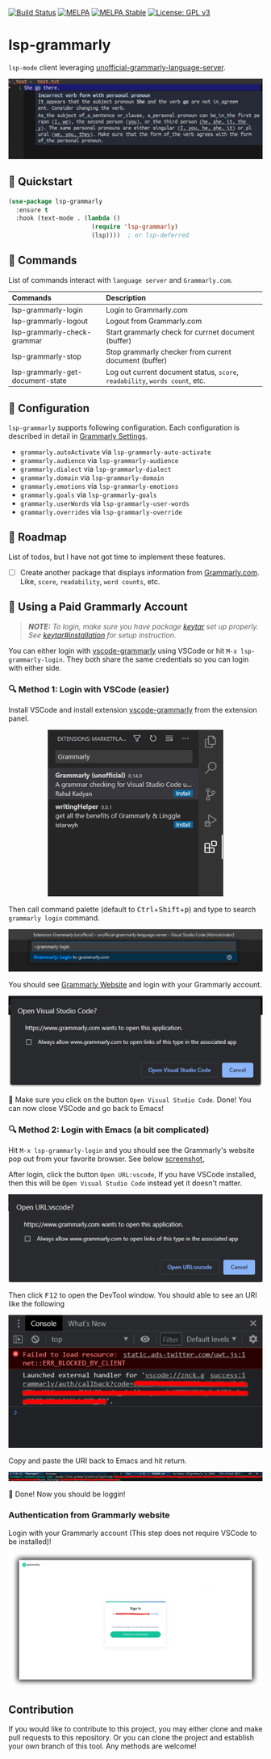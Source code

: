 [![Build Status](https://travis-ci.com/emacs-grammarly/lsp-grammarly.svg?branch=master)](https://travis-ci.com/emacs-grammarly/lsp-grammarly)
[![MELPA](https://melpa.org/packages/lsp-grammarly-badge.svg)](https://melpa.org/#/lsp-grammarly)
[![MELPA Stable](https://stable.melpa.org/packages/lsp-grammarly-badge.svg)](https://stable.melpa.org/#/lsp-grammarly)
[![License: GPL v3](https://img.shields.io/badge/License-GPL%20v3-blue.svg)](https://www.gnu.org/licenses/gpl-3.0)

# lsp-grammarly

`lsp-mode` client leveraging [unofficial-grammarly-language-server](https://github.com/znck/grammarly).

<p align="center"><img src="./etc/screenshot.png"/></p>

## :floppy_disk: Quickstart

```el
(use-package lsp-grammarly
  :ensure t
  :hook (text-mode . (lambda ()
                       (require 'lsp-grammarly)
                       (lsp))))  ; or lsp-deferred
```

## :card_index: Commands

List of commands interact with `language server` and `Grammarly.com`.

| Commands                         | Description                                                            |
|:---------------------------------|:-----------------------------------------------------------------------|
| lsp-grammarly-login              | Login to Grammarly.com                                                 |
| lsp-grammarly-logout             | Logout from Grammarly.com                                              |
| lsp-grammarly-check-grammar      | Start grammarly check for currnet document (buffer)                    |
| lsp-grammarly-stop               | Stop grammarly checker from current document (buffer)                  |
| lsp-grammarly-get-document-state | Log out current document status, `score`, `readability`, `words count`, etc. |

## :wrench: Configuration

`lsp-grammarly` supports following configuration. Each configuration is described in
detail in [Grammarly Settings](https://github.com/znck/grammarly#extension-settings).

* `grammarly.autoActivate` via `lsp-grammarly-auto-activate`
* `grammarly.audience` via `lsp-grammarly-audience`
* `grammarly.dialect` via `lsp-grammarly-dialect`
* `grammarly.domain` via `lsp-grammarly-domain`
* `grammarly.emotions` via `lsp-grammarly-emotions`
* `grammarly.goals` via `lsp-grammarly-goals`
* `grammarly.userWords` via `lsp-grammarly-user-words`
* `grammarly.overrides` via `lsp-grammarly-override`

## :pencil: Roadmap

List of todos, but I have not got time to implement these features.

- [ ] Create another package that displays information from [Grammarly.com]().
Like, `score`, `readability`, `word counts`, etc.

## :money_with_wings: Using a Paid Grammarly Account

> ***NOTE:** To login, make sure you have package [keytar](https://github.com/emacs-grammarly/keytar)
set up properly. See [keytar#installation](https://github.com/emacs-grammarly/keytar#installation)
for setup instruction.*

You can either login with [vscode-grammarly](https://marketplace.visualstudio.com/items?itemName=znck.grammarly)
using VSCode or hit `M-x lsp-grammarly-login`. They both share the same credentials
so you can login with either side.

### :mag: Method 1: Login with VSCode (easier)

Install VSCode and install extension [vscode-grammarly](https://marketplace.visualstudio.com/items?itemName=znck.grammarly)
from the extension panel.

<p align="center"><img src="./etc/login/vscode-grammarly-extension.png"/></p>

Then call command palette (default to <kbd>Ctrl</kbd>+<kbd>Shift</kbd>+<kbd>p</kbd>)
and type to search `grammarly login` command.

<p align="center"><img src="./etc/login/vscode-grammarly-login.png"/></p>

You should see [Grammarly Website](#authentication-from-grammarly-website) and
login with your Grammarly account.

<p align="center"><img src="./etc/login/open-app-vscode.png"/></p>

:tada: Make sure you click on the button `Open Visual Studio Code`. Done! You
can now close VSCode and go back to Emacs!

### :mag: Method 2: Login with Emacs (a bit complicated)

Hit `M-x lsp-grammarly-login` and you should see the Grammarly's website pop out
from your favorite browser. See below [screenshot](#authentication-from-grammarly-website),

After login, click the button `Open URL:vscode`, If you have VSCode installed, then
this will be `Open Visual Studio Code` instead yet it doesn't matter.

<p align="center"><img src="./etc/login/open-url-vscode.png"/></p>

Then click <kbd>F12</kbd> to open the DevTool window. You should able to see
an URI like the following

<p align="center"><img src="./etc/login/external-handler.png"/></p>

Copy and paste the URI back to Emacs and hit return.

<p align="center"><img src="./etc/login/emacs-paste.png"/></p>


:tada: Done! Now you should be loggin!

### Authentication from Grammarly website

Login with your Grammarly account (This step does not require VSCode to be
installed)!

<p align="center"><img src="./etc/login/grammarly-website.png"/></p>

## Contribution

If you would like to contribute to this project, you may either
clone and make pull requests to this repository. Or you can
clone the project and establish your own branch of this tool.
Any methods are welcome!
